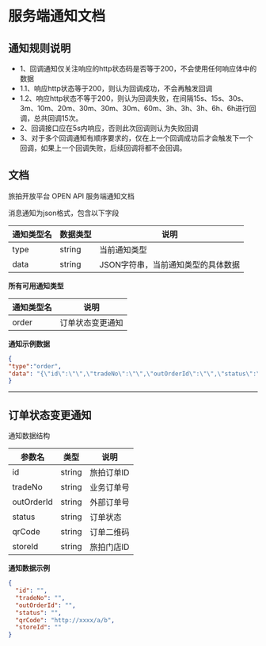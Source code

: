 # 服务端通知文档

## 通知规则说明
- 1、回调通知仅关注响应的http状态码是否等于200，不会使用任何响应体中的数据
- 1.1、响应http状态等于200，则认为回调成功，不会再触发回调
- 1.2、响应http状态不等于200，则认为回调失败，在间隔15s、15s、30s、3m、10m、20m、30m、30m、30m、60m、3h、3h、3h、6h、6h进行回调，总共回调15次。
- 2、回调接口应在5s内响应，否则此次回调则认为失败回调
- 3、对于多个回调通知有顺序要求的，仅在上一个回调成功后才会触发下一个回调，如果上一个回调失败，后续回调将都不会回调。

##  文档
旅拍开放平台 OPEN API 服务端通知文档

消息通知为json格式，包含以下字段

| 通知类型名   | 数据类型   | 说明                  |
|---------|--------|---------------------|
| type   | string | 当前通知类型              |
| data   | string | JSON字符串，当前通知类型的具体数据 |


**所有可用通知类型**

| 通知类型名   | 说明       |
|---------|----------|
| order   | 订单状态变更通知 |

**通知示例数据**

```json
{
"type":"order",
"data": "{\"id\":\"\",\"tradeNo\":\"\",\"outOrderId\":\"\",\"status\":\"\",\"qrCode\":\"http://xxxx/a/b\",\"storeId\":\"\"}"
}
```

-------

## 订单状态变更通知

通知数据结构

| 参数名        | 类型     | 说明     |
|------------|--------|--------|
| id         | string | 旅拍订单ID |
| tradeNo    | string | 业务订单号  |
| outOrderId | string | 外部订单号  |
| status     | string | 订单状态   |
| qrCode     | string | 订单二维码  |
| storeId    | string | 旅拍门店ID |

**通知数据示例**

```json
{
  "id": "",
  "tradeNo": "",
  "outOrderId": "",
  "status": "",
  "qrCode": "http://xxxx/a/b",
  "storeId": ""
}
```